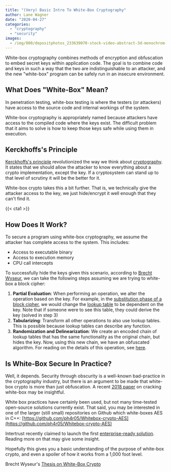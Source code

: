 ```yaml
---
title: "(Very) Basic Intro To White-Box Cryptography"
author: Lane Wagner
date: "2020-04-27"
categories: 
  - "cryptography"
  - "security"
images:
  - /img/800/depositphotos_233639070-stock-video-abstract-3d-monochrom-cube-rotating.webp
---
```


White-box cryptography combines methods of encryption and obfuscation to embed secret keys within application code. The goal is to combine code and keys in such a way that the two are indistinguishable to an attacker, and the new "white-box" program can be safely run in an insecure environment.

## What Does "White-Box" Mean?

In penetration testing, white-box testing is where the testers (or attackers) have access to the source code and internal workings of the system.

White-box cryptography is appropriately named because attackers have access to the compiled code where the keys exist. The difficult problem that it aims to solve is how to keep those keys safe while using them in execution.

## Kerckhoffs's Principle

[Kerckhoffs's principle](https://en.wikipedia.org/wiki/Kerckhoffs%27s_principle) revolutionized the way we think about [cryptography](/cryptography/what-is-cryptography/). It states that we should allow the attacker to know everything about a crypto implementation, except the key. If a cryptosystem can stand up to that level of scrutiny it will be the better for it.

White-box crypto takes this a bit further. That is, we technically give the attacker access to the key, we just hide/encrypt it well enough that they can't find it.

{{< cta1 >}}

## How Does It Work?

To secure a program using white-box cryptography, we assume the attacker has complete access to the system. This includes:

- Access to executable binary
- Access to execution memory
- CPU call intercepts

To successfully hide the keys given this scenario, according to [Brecht Wyseur](https://www.esat.kuleuven.be/cosic/publications/thesis-152.pdf), we can take the following steps assuming we are trying to white-box a block cipher:

1. **Partial Evaluation**: When performing an operation, we alter the operation based on the key. For example, in the [substitution phase of a block cipher](/cryptography/aes-256-cipher/), we would change the [lookup table](https://en.wikipedia.org/wiki/S-box) to be dependent on the key. Note that if someone were to see this table, they could derive the key (solved in step 3)
2. **Tabularizing**: Transform all other operations to also use lookup tables. This is possible because lookup tables can describe any function.
3. **Randomization and Delinearization**: We create an encoded chain of lookup tables that has the same functionality as the original chain, but hides the key. Now, using this new chain, we have an obfuscated algorithm. For reading on the details of this operation, see [here](https://www.esat.kuleuven.be/cosic/publications/thesis-152.pdf#page=74).

## Is White-Box Secure In Practice?

Well, it depends. Security through obscurity is a well-known bad-practice in the cryptography industry, but there is an argument to be made that white-box crypto is more than just obfuscation. A recent [2018 paper](https://eprint.iacr.org/2018/098.pdf) on cracking white-box may be insightful.

White box practices have certainly been used, but not many time-tested open-source solutions currently exist. That said, you may be interested in one of the larger (still small) repositories on Github which white-boxes AES in C++: [https://github.com/ph4r05/Whitebox-crypto-AES](https://github.com/ph4r05/Whitebox-crypto-AES)

Intertrust recently claimed to launch the first [enterprise-ready solution](https://www.businesswire.com/news/home/20200224005912/en/Intertrust-Launches-Enterprise-Ready-White-Box-Cryptography-Solution-Web). Reading more on that may give some insight.

Hopefully this gives you a basic understanding of the purpose of white-box crypto, and even a spoiler of how it works from a 1,000 foot level.

Brecht Wyseur's [Thesis on White-Box Crypto](https://www.esat.kuleuven.be/cosic/publications/thesis-152.pdf)
